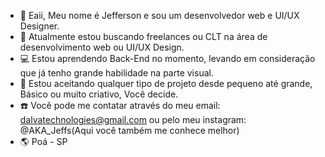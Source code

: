 - 👋 Eaii, Meu nome é Jefferson e sou um desenvolvedor web e UI/UX Designer.
- 👀 Atualmente estou buscando freelances ou CLT na área de desenvolvimento web ou UI/UX Design.
- 💻 Estou aprendendo Back-End no momento, levando em consideração que já tenho grande habilidade na parte visual.
- 📌 Estou aceitando qualquer tipo de projeto desde pequeno até grande, Básico ou muito criativo, Você decide.
- ☎️ Você pode me contatar através do meu email: dalvatechnologies@gmail.com ou
         pelo meu instagram: @AKA_Jeffs(Aqui você também me conhece melhor)
- 🌎 Poá - SP

<!---
Tenho 18 anos, amo estudar, malhar e cozinhar, sempre tive paixão por desenhar então o caminho da programação front-end e do design acabou se tornando
uma forma lucrativa de fazer oque eu amo, porém agora estou em busca de aprender mais sobre o Back-end para me tornar o lendário dev Full-Stack
--->
